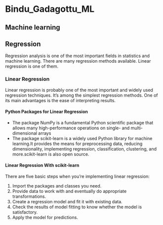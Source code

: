 # Bindu_Gadagottu_ML
## Machine learning
## Regression
Regression analysis is one of the most important fields in statistics and machine learning. There are many regression methods available. Linear regression is one of them.
### Linear Regression
Linear regression is probably one of the most important and widely used regression techniques. It’s among the simplest regression methods. One of its main advantages is the ease of interpreting results.
#### Python Packages for Linear Regression
* The package NumPy is a fundamental Python scientific package that allows many high-performance operations on single- and multi-dimensional arrays
* The package scikit-learn is a widely used Python library for machine learning.It provides the means for preprocessing data, reducing dimensionality, implementing regression, classification, clustering, and more.scikit-learn is also open source.
#### Linear Regression With scikit-learn
There are five basic steps when you’re implementing linear regression:
1. Import the packages and classes you need.
2. Provide data to work with and eventually do appropriate transformations.
3. Create a regression model and fit it with existing data.
4. Check the results of model fitting to know whether the model is satisfactory.
5. Apply the model for predictions.


